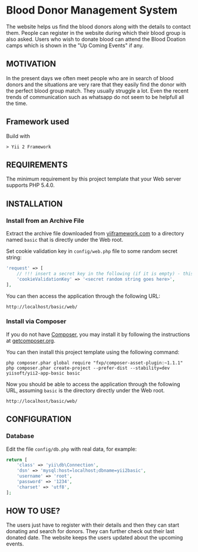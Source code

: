 Blood Donor Management System
=================================

The website helps us find the blood donors along with the details to contact them. People can register in the website during which their blood group is also asked. Users who wish to donate blood can attend the Blood Doation camps which is shown in the "Up Coming Events" if any. 

MOTIVATION
----------

In the present days we often meet people who are in search of blood donors and the situations are very rare that they easily find the donor with the perfect blood group match. They usually struggle a lot. Even the recent trends of communication such as whatsapp do not seem to be helpfull all the time. 

Framework used
--------------

Build with 
	
	> Yii 2 Framework

REQUIREMENTS
------------

The minimum requirement by this project template that your Web server supports PHP 5.4.0.

INSTALLATION
------------

### Install from an Archive File

Extract the archive file downloaded from [yiiframework.com](http://www.yiiframework.com/download/) to
a directory named `basic` that is directly under the Web root.

Set cookie validation key in `config/web.php` file to some random secret string:

```php
'request' => [
    // !!! insert a secret key in the following (if it is empty) - this is required by cookie validation
    'cookieValidationKey' => '<secret random string goes here>',
],
```

You can then access the application through the following URL:

~~~
http://localhost/basic/web/
~~~


### Install via Composer

If you do not have [Composer](http://getcomposer.org/), you may install it by following the instructions
at [getcomposer.org](http://getcomposer.org/doc/00-intro.md#installation-nix).

You can then install this project template using the following command:

~~~
php composer.phar global require "fxp/composer-asset-plugin:~1.1.1"
php composer.phar create-project --prefer-dist --stability=dev yiisoft/yii2-app-basic basic
~~~

Now you should be able to access the application through the following URL, assuming `basic` is the directory
directly under the Web root.

~~~
http://localhost/basic/web/
~~~

CONFIGURATION
-------------

### Database

Edit the file `config/db.php` with real data, for example:

```php
return [
    'class' => 'yii\db\Connection',
    'dsn' => 'mysql:host=localhost;dbname=yii2basic',
    'username' => 'root',
    'password' => '1234',
    'charset' => 'utf8',
];
```

HOW TO USE?
-----------

The users just have to register with their details and then they can start donating and search for donors. They can further check out their last donated date. The website keeps the users updated about the upcoming events.